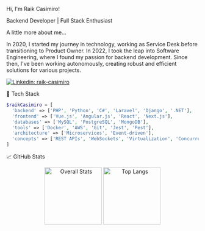 Hi, I'm Raik Casimiro!

Backend Developer | Full Stack Enthusiast

A little more about me...

In 2020, I started my journey in technology, working as Service Desk before transitioning to Product Owner. In 2022, I took the leap into Software Engineering, where I found my passion for backend development. Since then, I've been working autonomously, creating robust and efficient solutions for various projects.

[![Linkedin: raik-casimiro](https://img.shields.io/badge/Linkedin-RaikCasimiro-blue?style=flat-square&logo=Linkedin&logoColor=white&link=https://www.linkedin.com/in/raik-casimiro/)](https://www.linkedin.com/in/raik-casimiro/)

🔧 Tech Stack
```php
$raikCasimiro = [
  'backend' => ['PHP', 'Python', 'C#', 'Laravel', 'Django', '.NET'],
  'frontend' => ['Vue.js', 'Angular.js', 'React', 'Next.js'],
  'databases' => ['MySQL', 'PostgreSQL', 'MongoDB'],
  'tools' => ['Docker', 'AWS', 'Git', 'Jest', 'Pest'],
  'architecture' => ['Microservices', 'Event-driven'],
  'concepts' => ['REST APIs', 'WebSockets', 'Virtualization', 'Concurrency'],
]
```
📈 GitHub Stats

<div align="center">
  <img
    height="150em"
    src="https://github-readme-stats.vercel.app/api?username=raik-casimiro&count_private=true&show_icons=true&hide=contribs"
    alt="Overall Stats"
  />
  <!-- Top Languages -->
  <img
    height="150em"
    src="https://github-readme-stats.vercel.app/api/top-langs/?username=raik-casimiro&layout=compact"
    alt="Top Langs"
  />
<div/>
